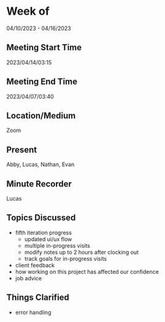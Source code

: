 # Week of 
04/10/2023 - 04/16/2023

## Meeting Start Time
2023/04/14/03:15

## Meeting End Time
2023/04/07/03:40

## Location/Medium
Zoom

## Present
Abby, Lucas, Nathan, Evan

## Minute Recorder
Lucas

## Topics Discussed
- fifth iteration progress
  - updated ui/ux flow
  - multiple in-progress visits
  - modify notes up to 2 hours after clocking out
  - track goals for in-progress visits
- client feedback
- how working on this project has affected our confidence
- job advice


## Things Clarified
- error handling

